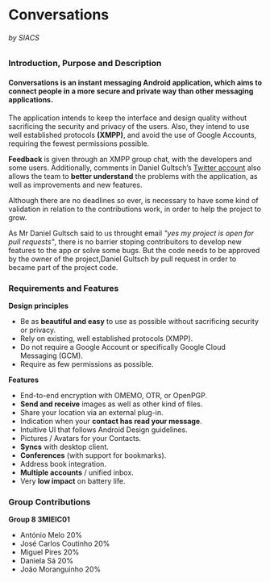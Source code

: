 # Conversations 
###### by SIACS

### Introduction, Purpose and Description
#### Conversations is an instant messaging Android application, which aims to connect people in a more secure and private way than other messaging applications.

The application intends to keep the interface and design quality without sacrificing the security and privacy of the users. Also, they intend to use well established protocols **(XMPP)**, and avoid the use of Google Accounts, requiring the fewest permissions possible.

**Feedback** is given through an XMPP group chat, with the developers and some users. Additionally, comments in Daniel Gultsch’s [Twitter account](https://twitter.com/inputmice) also allows the team to **better understand** the problems with the application, as well as improvements and new features.

Although there are no deadlines so ever, is necessary to have some kind of validation in relation to the contributions work, in order to help the project to grow.

As Mr Daniel Gultsch said to us throught email *"yes my project is open for pull requests"*, there is no barrier stoping contribuitors to develop new features to the app or solve some bugs.
But the code needs to be approved by the owner of the project,Daniel Gultsch by pull request in order to became part of the project code.

### Requirements and Features

**Design principles**
- Be as **beautiful and easy** to use as possible without sacrificing security or privacy.
- Rely on existing, well established protocols (XMPP).
- Do not require a Google Account or specifically Google Cloud Messaging (GCM).
- Require as few permissions as possible.

**Features**
- End-to-end encryption with OMEMO, OTR, or OpenPGP.
- **Send and receive** images as well as other kind of files.
- Share your location via an external plug-in.
- Indication when your **contact has read your message**.
- Intuitive UI that follows Android Design guidelines.
- Pictures / Avatars for your Contacts.
- **Syncs** with desktop client.
- **Conferences** (with support for bookmarks).
- Address book integration.
- **Multiple accounts** / unified inbox.
- Very **low impact** on battery life.

### Group Contributions
**Group 8 3MIEIC01**
- António Melo 20%
- José Carlos Coutinho 20%
- Miguel Pires 20%
- Daniela Sá 20%
- João Moranguinho 20%